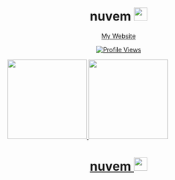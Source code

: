 <h1 align="center">nuvem <img src="https://media2.giphy.com/media/5mO5vhXEXVyNIFhxT0/giphy.gif?cid=790b7611438c626d4df1910daacd13893e753b79efb9b8d1&rid=giphy.gif&ct=s" width="30px"> </h1>

<p align="center"><a href="https://nuvem.art/">My Website</a></p>
<a href="https://github.com/7zx">
  <p align="center">
    <img src="https://komarev.com/ghpvc/?username=nuvem&color=blueviolet" alt="Profile Views">
  </p>
</a>


 <div>
  <a href="https://github.com/7zx">
  <img height="180em" src="https://github-readme-stats.vercel.app/api?username=7zx&show_icons=true&theme=dark&include_all_commits=true&count_private=true"/>
  <img height="180em" src="https://github-readme-stats.vercel.app/api/top-langs/?username=7zx&layout=compact&langs_count=7&theme=dark"/>
</div>
  
  <h1 align="center">nuvem <img src="https://discord.c99.nl/widget/theme-1/878045426568273960.png" width="30px"> </h1>
